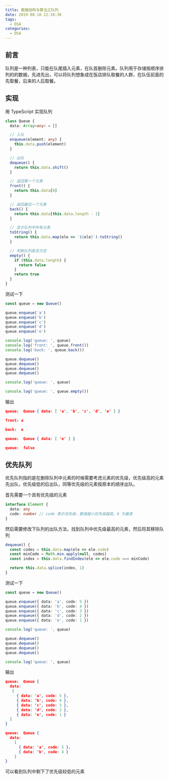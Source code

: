 ```yaml
---
title: 数据结构与算法之队列
date: 2019-08-18 22:18:36
tags:
  - DSA
categories:
  - DSA
---
```


## 前言

队列是一种列表，只能在队尾插入元素，在队首删除元素。队列用于存储按顺序排列的的数据，先进先出，可以将队列想象成在饭店排队取餐的人群，在队伍前面的先取餐，后来的人后取餐。

## 实现

用 TypeScript 实现队列

```ts
class Queue {
  data: Array<any> = []

  // 入队
  enqueue(element: any) {
    this.data.push(element)
  }

  // 出队
  dequeue() {
    return this.data.shift()
  }

  // 返回第一个元素
  front() {
    return this.data[0]
  }

  // 返回最后一个元素
  back() {
    return this.data[this.data.length - 1]
  }

  // 显示队列中所有元素
  toString() {
    return this.data.map(ele => `${ele}`).toString()
  }

  // 判断队列是否为空
  empty() {
    if (this.data.length) {
      return false
    }
    return true
  }
}
```

测试一下

```ts
const queue = new Queue()

queue.enqueue('a')
queue.enqueue('b')
queue.enqueue('c')
queue.enqueue('d')
queue.enqueue('e')

console.log('queue: ', queue)
console.log('front: ', queue.front())
console.log('back: ', queue.back())

queue.dequeue()
queue.dequeue()
queue.dequeue()
queue.dequeue()

console.log('queue: ', queue)

console.log('queue: ', queue.empty())
```

输出

```json
queue:  Queue { data: [ 'a', 'b', 'c', 'd', 'e' ] }

front: a

back:  e

queue:  Queue { data: [ 'e' ] }

queue:  false
```

## 优先队列

优先队列指的是在删除队列中元素的时候需要考虑元素的优先级，优先级高的元素先出队，优先级低的后出队，同等优先级的元素按原本的顺序出队。

首先需要一个具有优先级的元素

```ts
interface Element {
  data: any
  code: number // code 表示优先级，数值越小优先级越高，0 为最高
}
```

然后需要修改下队列的出队方法，找到队列中优先级最高的元素，然后将其移除队列

```ts
dequeue() {
  const codes = this.data.map(ele => ele.code)
  const minCode = Math.min.apply(null, codes)
  const index = this.data.findIndex(ele => ele.code === minCode)

  return this.data.splice(index, 1)
}
```

测试一下

```ts
const queue = new Queue()

queue.enqueue({ data: 'a', code: 5 })
queue.enqueue({ data: 'b', code: 4 })
queue.enqueue({ data: 'c', code: 3 })
queue.enqueue({ data: 'd', code: 2 })
queue.enqueue({ data: 'e', code: 1 })

console.log('queue: ', queue)

queue.dequeue()
queue.dequeue()
queue.dequeue()
queue.dequeue()

console.log('queue: ', queue)
```

输出

```json
queue:  Queue {
  data:
   [
     { data: 'a', code: 5 },
     { data: 'b', code: 4 },
     { data: 'c', code: 3 },
     { data: 'd', code: 2 },
     { data: 'e', code: 1 }
  ]
}

queue:  Queue {
  data:
    [
      { data: 'a', code: 5 },
      { data: 'b', code: 4 }
    ]
}
```

可以看到队列中剩下了优先级较低的元素
